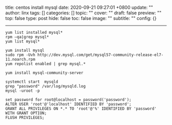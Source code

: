 title: centos install mysql
date: 2020-09-21 09:27:01 +0800
update: ""
author: linx
tags: []
categories: []
topic: ""
cover: ""
draft: false
preview: ""
top: false
type: post
hide: false
toc: false
image: ""
subtitle: ""
config: {}


---



```shell
yum list installed mysql*
rpm –qa|grep mysql*
yum list mysql*

yum install mysql
sudo rpm -Uvh http://dev.mysql.com/get/mysql57-community-release-el7-11.noarch.rpm
yum repolist enabled | grep mysql.*

yum install mysql-community-server

systemctl start  mysqld
grep "password" /var/log/mysqld.log
mysql -uroot -p

set password for root@localhost = password('password'); 
ALTER USER 'root'@'localhost' IDENTIFIED BY 'password';
GRANT ALL PRIVILEGES ON *.* TO 'root'@'%' IDENTIFIED BY 'password' WITH GRANT OPTION;
FLUSH PRIVILEGES;
```
